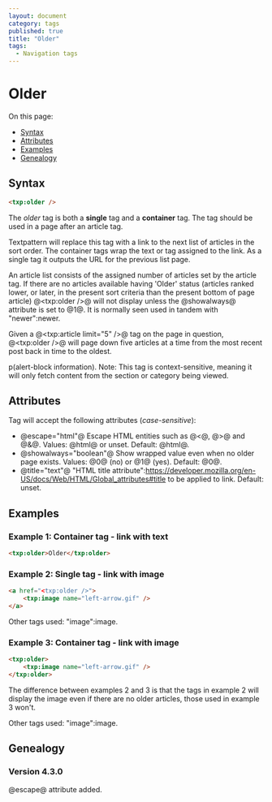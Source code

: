 ```yaml
---
layout: document
category: tags
published: true
title: "Older"
tags:
  - Navigation tags
---
```


# Older

On this page:

* [Syntax](#user-content-syntax)
* [Attributes](#user-content-attributes)
* [Examples](#user-content-examples)
* [Genealogy](#user-content-genealogy)

## Syntax

```html
<txp:older />
```

The *older* tag is both a __single__ tag and a __container__ tag. The tag should be used in a page after an article tag.

Textpattern will replace this tag with a link to the next list of articles in the sort order. The container tags wrap the text or tag assigned to the link. As a single tag it outputs the URL for the previous list page.

An article list consists of the assigned number of articles set by the article tag. If there are no articles available having 'Older' status (articles ranked lower, or later, in the present sort criteria than the present bottom of page article) @<txp:older />@ will not display unless the @showalways@ attribute is set to @1@. It is normally seen used in tandem with "newer":newer.

Given a @<txp:article limit="5" />@ tag on the page in question, @<txp:older />@ will page down five articles at a time from the most recent post back in time to the oldest.

p(alert-block information). Note: This tag is context-sensitive, meaning it will only fetch content from the section or category being viewed.

## Attributes

Tag will accept the following attributes (*case-sensitive*):

* @escape="html"@
Escape HTML entities such as @<@, @>@ and @&@.
Values: @html@ or unset.
Default: @html@.
* @showalways="boolean"@
Show wrapped value even when no older page exists.
Values: @0@ (no) or @1@ (yes).
Default: @0@.
* @title="text"@
"HTML title attribute":https://developer.mozilla.org/en-US/docs/Web/HTML/Global_attributes#title to be applied to link.
Default: unset.

## Examples

### Example 1: Container tag - link with text

```html
<txp:older>Older</txp:older>
```

### Example 2: Single tag - link with image

```html
<a href="<txp:older />">
    <txp:image name="left-arrow.gif" />
</a>
```

Other tags used: "image":image.

### Example 3: Container tag - link with image

```html
<txp:older>
    <txp:image name="left-arrow.gif" />
</txp:older>
```

The difference between examples 2 and 3 is that the tags in example 2 will display the image even if there are no older articles, those used in example 3 won't.

Other tags used: "image":image.

## Genealogy

### Version 4.3.0

@escape@ attribute added.
